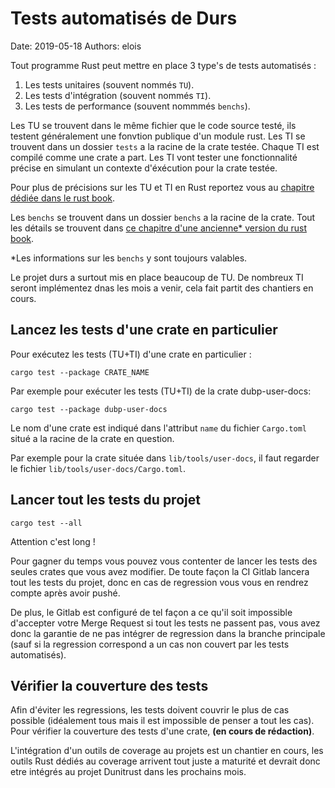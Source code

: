 # Tests automatisés de Durs

Date: 2019-05-18
Authors: elois

Tout programme Rust peut mettre en place 3 type's de tests automatisés :

1. Les tests unitaires (souvent nommés `TU`).
2. Les tests d'intégration (souvent nommés `TI`).
3. Les tests de performance (souvent nommmés `benchs`).

Les TU se trouvent dans le même fichier que le code source testé, ils testent généralement une fonvtion publique d'un module rust.
Les TI se trouvent dans un dossier `tests` a la racine de la crate testée. Chaque TI est compilé comme une crate a part. Les TI vont tester une fonctionnalité précise en simulant un contexte d'éxécution pour la crate testée.

Pour plus de précisions sur les TU et TI en Rust reportez vous au [chapitre dédiée dans le rust book](https://doc.rust-lang.org/book/ch11-03-test-organization.html).

Les `benchs` se trouvent dans un dossier `benchs` a la racine de la crate. Tout les détails se trouvent dans [ce chapitre d'une ancienne* version du rust book](https://doc.rust-lang.org/1.6.0/book/benchmark-tests.html).

*Les informations sur les `benchs` y sont toujours valables.

Le projet durs a surtout mis en place beaucoup de TU. De nombreux TI seront implémentez dnas les mois a venir, cela fait partit des chantiers en cours.

## Lancez les tests d'une crate en particulier

Pour exécutez les tests (TU+TI) d'une crate en particulier :

    cargo test --package CRATE_NAME

Par exemple pour exécuter les tests (TU+TI) de la crate dubp-user-docs:

    cargo test --package dubp-user-docs

Le nom d'une crate est indiqué dans l'attribut `name` du fichier `Cargo.toml` situé a la racine de la crate en question.

Par exemple pour la crate située dans `lib/tools/user-docs`, il faut regarder le fichier `lib/tools/user-docs/Cargo.toml`.

## Lancer tout les tests du projet

    cargo test --all

Attention c'est long !

Pour gagner du temps vous pouvez vous contenter de lancer les tests des seules crates que vous avez modifier.
De toute façon la CI Gitlab lancera tout les tests du projet, donc en cas de regression vous vous en rendrez compte après avoir pushé.

De plus, le Gitlab est configuré de tel façon a ce qu'il soit impossible d'accepter votre Merge Request si tout les tests ne passent pas, vous avez donc la garantie de ne pas intégrer de regression dans la branche principale (sauf si la regression correspond a un cas non couvert par les tests automatisés).

## Vérifier la couverture des tests

Afin d'éviter les regressions, les tests doivent couvrir le plus de cas possible (idéalement tous mais il est impossible de penser a tout les cas).
Pour vérifier la couverture des tests d'une crate, **(en cours de rédaction)**.

L'intégration d'un outils de coverage au projets est un chantier en cours, les outils Rust dédiés au coverage arrivent tout juste a maturité et devrait donc etre intégrés au projet Dunitrust dans les prochains mois.
